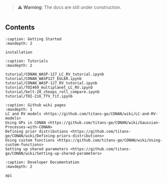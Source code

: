 > ⚠️ **Warning**: The docs are still under construction.

```{include} ../README.md
```

## Contents
```{toctree}
:caption: Getting Started
:maxdepth: 2

installation
```


```{toctree}
:caption: Tutorials
:maxdepth: 2

tutorial/CONAN_WASP-127_LC_RV_tutorial.ipynb
tutorial/CONAN_WASP127_EULER.ipynb
tutorial/CONAN_WASP-127_RV_tutorial.ipynb
tutorial/TOI469_multiplanet_LC_RV.ipynb
tutorial/kelt-20_cheops_roll_compare.ipynb
tutorial/TOI-216_TTV_fit.ipynb
```

```{toctree}
:caption: Github wiki pages
:maxdepth: 1
LC and RV models <https://github.com/titans-ge/CONAN/wiki/LC-and-RV-models>
Using GPs in CONAN <https://github.com/titans-ge/CONAN/wiki/Gaussian-Processes-with-CONAN>
Defining prior distributions <https://github.com/titans-ge/CONAN/wiki/Defining-priors-distributions>
Using custom functions <https://github.com/titans-ge/CONAN/wiki/Using-custom-functions>
Setting up shared parameters <https://github.com/titans-ge/CONAN/wiki/Setting-up-shared-parameters>
```

```{toctree}
:caption: Developer Documentation
:maxdepth: 2

api

```